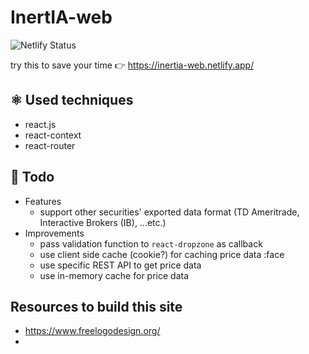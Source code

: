 # InertIA-web
![Netlify Status](https://api.netlify.com/api/v1/badges/e912a2f1-9929-40ed-87a0-5216d6b79f59/deploy-status)

try this to save your time 👉 https://inertia-web.netlify.app/

## ⚛️ Used techniques
- react.js
- react-context
- react-router

## 👺 Todo
- Features
  - support other securities' exported data format (TD Ameritrade, Interactive Brokers (IB), ...etc.)
- Improvements
  - pass validation function to `react-dropzone` as callback
  - use client side cache (cookie?) for caching price data :face
  - use specific REST API to get price data
  - use in-memory cache for price data

## Resources to build this site
- https://www.freelogodesign.org/
-
